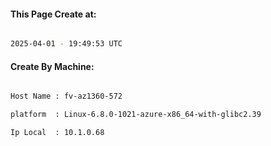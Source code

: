 
   
#### This Page Create at:

```bash

2025-04-01 - 19:49:53 UTC

```

#### Create By Machine:

```bash

Host Name : fv-az1360-572

platform  : Linux-6.8.0-1021-azure-x86_64-with-glibc2.39

Ip Local  : 10.1.0.68

```


